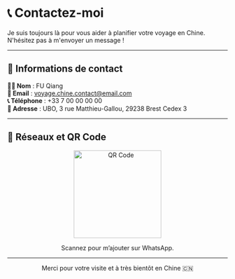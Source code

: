 # 📞 Contactez-moi

Je suis toujours là pour vous aider à planifier votre voyage en Chine.  
N'hésitez pas à m'envoyer un message !

---

## 👤 Informations de contact

**👨‍💼 Nom** : FU Qiang  
**📧 Email** : voyage.chine.contact@email.com  
**📞 Téléphone** : +33 7 00 00 00 00  
**📍 Adresse** : UBO, 3 rue Matthieu-Gallou, 29238 Brest Cedex 3  

---

## 💬 Réseaux et QR Code

<div align="center">
<img width="200" alt="QR Code" src="https://github.com/user-attachments/assets/5376c76e-0da4-42f2-a802-09611626f08e" />

Scannez pour m’ajouter sur WhatsApp.

---

Merci pour votre visite et à très bientôt en Chine 🇨🇳
